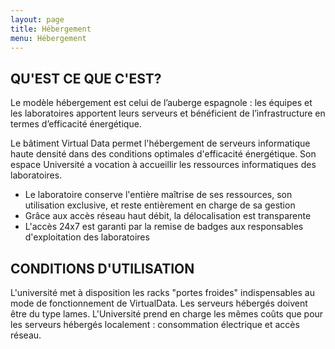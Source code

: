 ```yaml
---
layout: page
title: Hébergement
menu: Hébergement
---
```


## QU'EST CE QUE C'EST?

Le modèle hébergement est celui de l’auberge espagnole : les équipes et les laboratoires apportent leurs serveurs et bénéficient de l’infrastructure en termes d’efficacité énergétique. 

Le bâtiment Virtual Data permet l'hébergement de serveurs informatique haute densité dans des conditions optimales d'efficacité énergétique.  Son espace Université a vocation à accueillir les ressources informatiques des laboratoires. 
* Le laboratoire conserve l'entière maîtrise de ses ressources, son utilisation exclusive, et reste entièrement en charge de sa gestion 
* Grâce aux accès réseau haut débit, la délocalisation est transparente
* L'accès 24x7 est garanti par la remise de badges aux responsables d'exploitation des laboratoires 

## CONDITIONS D'UTILISATION
L'université met à disposition les racks "portes froides" indispensables au mode de fonctionnement de VirtualData. Les serveurs hébergés doivent être du type lames. L'Université prend en charge les mêmes coûts que pour les serveurs hébergés localement : consommation électrique et accès réseau. 


